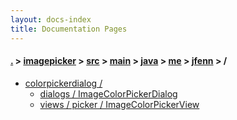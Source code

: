```yaml
---
layout: docs-index
title: Documentation Pages
---
```

#### [.](./../../../../../../index) > [imagepicker](./../../../../../index) > [src](./../../../../index) > [main](./../../../index) > [java](./../../index) > [me](./../index) > [jfenn](./index) > **/**

- [colorpickerdialog /](colorpickerdialog)
	- [dialogs / ImageColorPickerDialog](colorpickerdialog/dialogs/ImageColorPickerDialog)
	- [views / picker / ImageColorPickerView](colorpickerdialog/views/picker/ImageColorPickerView)
